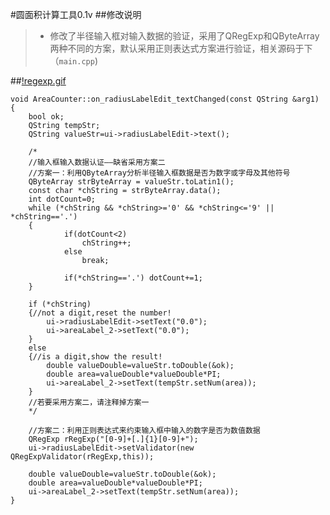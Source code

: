 #圆面积计算工具0.1v
##修改说明
>* 修改了半径输入框对输入数据的验证，采用了QRegExp和QByteArray两种不同的方案，默认采用正则表达式方案进行验证，相关源码于下（`main.cpp`)

##[!regexp.gif](http://git.oschina.net/gitjf/Qt5Examples/raw/master/Dialog/regexp.gif?dir=0&filepath=Dialog%2Fregexp.gif&oid=fe246033bdc4ecebccaa2c69d040f7e46211440f&sha=36b80535a160573547364fb727642fabcf040655)

```
void AreaCounter::on_radiusLabelEdit_textChanged(const QString &arg1)
{
    bool ok;
    QString tempStr;
    QString valueStr=ui->radiusLabelEdit->text();

    /*
    //输入框输入数据认证——缺省采用方案二
    //方案一：利用QByteArray分析半径输入框数据是否为数字或字母及其他符号
    QByteArray strByteArray = valueStr.toLatin1();
    const char *chString = strByteArray.data();
    int dotCount=0;
    while (*chString && *chString>='0' && *chString<='9' || *chString=='.')
    {
            if(dotCount<2)
                chString++;
            else
                break;

            if(*chString=='.') dotCount+=1;
    }

    if (*chString)
    {//not a digit,reset the number!
        ui->radiusLabelEdit->setText("0.0");
        ui->areaLabel_2->setText("0.0");
    }
    else
    {//is a digit,show the result!
        double valueDouble=valueStr.toDouble(&ok);
        double area=valueDouble*valueDouble*PI;
        ui->areaLabel_2->setText(tempStr.setNum(area));
    }
    //若要采用方案二，请注释掉方案一
    */

    //方案二：利用正则表达式来约束输入框中输入的数字是否为数值数据
    QRegExp rRegExp("[0-9]+[.]{1}[0-9]+");
    ui->radiusLabelEdit->setValidator(new QRegExpValidator(rRegExp,this));

    double valueDouble=valueStr.toDouble(&ok);
    double area=valueDouble*valueDouble*PI;
    ui->areaLabel_2->setText(tempStr.setNum(area));
}
```

